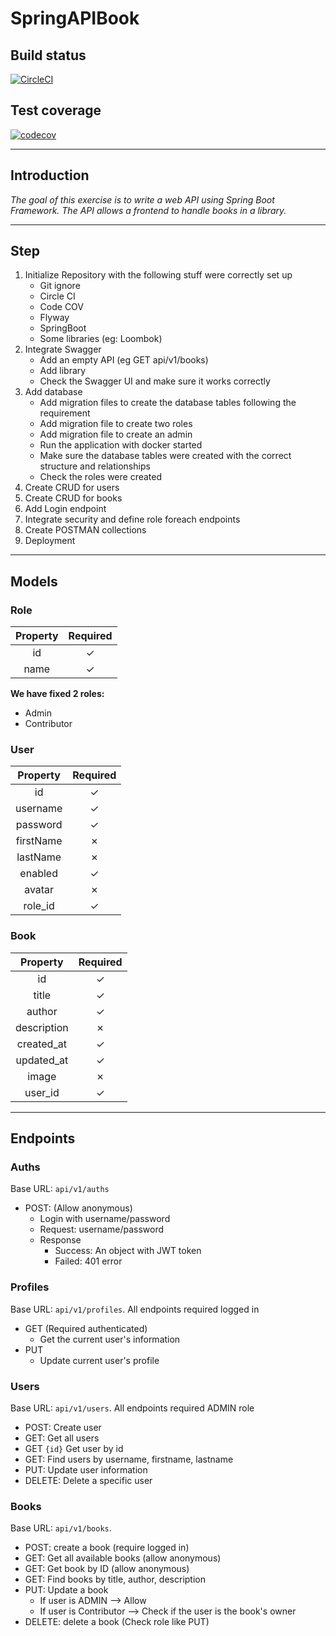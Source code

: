 # SpringAPIBook

## Build status

[![CircleCI](https://dl.circleci.com/status-badge/img/gh/hobathanh/APIBook/tree/setup.svg?style=svg)](https://dl.circleci.com/status-badge/redirect/gh/hobathanh/APIBook/tree/setup)

## Test coverage

[![codecov](https://codecov.io/gh/hobathanh/APIBook/branch/master/graph/badge.svg?token=2ATX52JL18)](https://codecov.io/gh/hobathanh/APIBook)

---

## Introduction

_The goal of this exercise is to write a web API using Spring Boot Framework. The API allows a frontend to handle books
in a library._

---

## Step

1. Initialize Repository with the following stuff were correctly set up
    - Git ignore
    - Circle CI
    - Code COV
    - Flyway
    - SpringBoot
    - Some libraries (eg: Loombok)
2. Integrate Swagger
    - Add an empty API (eg GET api/v1/books)
    - Add library
    - Check the Swagger UI and make sure it works correctly
3. Add database
    - Add migration files to create the database tables following the requirement
    - Add migration file to create two roles
    - Add migration file to create an admin
    - Run the application with docker started
    - Make sure the database tables were created with the correct structure and relationships
    - Check the roles were created
4. Create CRUD for users
5. Create CRUD for books
6. Add Login endpoint
7. Integrate security and define role foreach endpoints
8. Create POSTMAN collections
9. Deployment

---

## Models

### Role

| Property | Required |
|:--------:|:--------:|
|    id    |    ✓     |
|   name   |    ✓     |

**We have fixed 2 roles:**

- Admin
- Contributor

### User

| Property  | Required |
|:---------:|:--------:|
|    id     |    ✓     |
| username  |    ✓     |
| password  |    ✓     |
| firstName |    ✗     |
| lastName  |    ✗     |
|  enabled  |    ✓     |
|  avatar   |    ✗     |
|  role_id  |    ✓     |

### Book

|  Property   | Required |
|:-----------:|:--------:|
|     id      |    ✓     |
|    title    |    ✓     |
|   author    |    ✓     |
| description |    ✗     |
| created_at  |    ✓     |
| updated_at  |    ✓     |
|    image    |    ✗     |
|   user_id   |    ✓     |

---

## Endpoints

### Auths

Base URL: `api/v1/auths`

- POST: (Allow anonymous)
    - Login with username/password
    - Request: username/password
    - Response
        - Success: An object with JWT token
        - Failed: 401 error

### Profiles

Base URL: `api/v1/profiles`. All endpoints required logged in

- GET (Required authenticated)
    - Get the current user's information
- PUT
    - Update current user's profile

### Users

Base URL: `api/v1/users`. All endpoints required ADMIN role

- POST: Create user
- GET: Get all users
- GET `{id}` Get user by id
- GET: Find users by username, firstname, lastname
- PUT: Update user information
- DELETE: Delete a specific user

### Books

Base URL: `api/v1/books`.

- POST: create a book (require logged in)
- GET: Get all available books (allow anonymous)
- GET: Get book by ID (allow anonymous)
- GET: Find books by title, author, description
- PUT: Update a book
    - If user is ADMIN --> Allow
    - If user is Contributor --> Check if the user is the book's owner
- DELETE: delete a book (Check role like PUT)